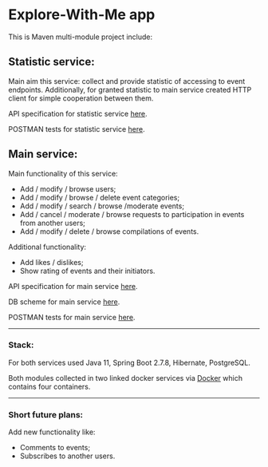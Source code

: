 # Explore-With-Me app
This is Maven multi-module project include:

## Statistic service:
Main aim this service: collect and provide statistic of accessing to event endpoints.
Additionally, for granted statistic to main service created HTTP client for simple cooperation between them.

API specification for statistic service [here](/ewm-main-service-spec.json).

POSTMAN tests for statistic service [here](https://github.com/yandex-praktikum/java-explore-with-me/blob/main_svc/postman/ewm-stat-service.json).

## Main service:
Main functionality of this service:
* Add / modify / browse users;
* Add / modify / browse / delete event categories;
* Add / modify / search / browse /moderate events;
* Add / cancel / moderate / browse requests to participation in events from another users;
* Add / modify / delete / browse compilations of events.

Additional functionality:
* Add likes / dislikes;
* Show rating of events and their initiators.

API specification for main service [here](/ewm-main-service-spec.json).

DB scheme for main service [here](/assets/db-scheme.png).

POSTMAN tests for main service [here](https://github.com/yandex-praktikum/java-explore-with-me/blob/main_svc/postman/ewm-main-service.json).
***
### Stack:
For both services used Java 11, Spring Boot 2.7.8, Hibernate, PostgreSQL.

Both modules collected in two linked docker services via [Docker](/docker-compose.yml) which contains four containers.
***
### Short future plans:
Add new functionality like:
* Comments to events;
* Subscribes to another users.